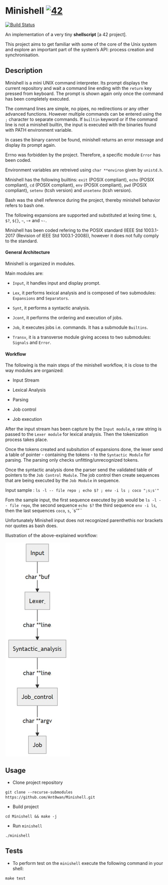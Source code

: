 # Minishell [![42](https://i.imgur.com/9NXfcit.jpg)](i.imgur.com/9NXfcit.jpg)
[![Build Status](https://travis-ci.com/Ant0wan/Minishell.svg?branch=master)](https://travis-ci.com/Ant0wan/Minishell)

An implementation of a very tiny **shellscript** [a 42 project].

This project aims to get familiar with some of the core of the Unix system and explore an important part of the system’s API: process creation and synchronisation.

## Description

Minishell is a mini UNIX command interpreter. Its prompt displays the current repository and wait a command line ending with the `return` key pressed from keyboard. The prompt is shown again only once the command has been completely executed.

The command lines are simple, no pipes, no redirections or any other advanced functions. However multiple commands can be entered using the `;` character to separate commands. If `builtin` keyword or if the command line is not a minishell builtin, the input is executed with the binaries found with PATH environment variable.

In cases the binary cannot be found, minishell returns an error message and display its prompt again.

Errno was forbidden by the project. Therefore, a specific module `Error` has been coded.

Environment variables are retreived using `char **environ` given by `unistd.h`.

Minishell has the following builtins: `exit` (POSIX compliant), `echo` (POSIX compliant), `cd` (POSIX compliant), `env` (POSIX compliant), `pwd` (POSIX compliant), `setenv` (tcsh version) and `unsetenv` (tcsh version).
    
Bash was the shell reference during the project, thereby minishell behavior refers to bash one.

The following expansions are supported and substituted at lexing time: `$`, `$?`, `${}`, `~`, `~+` and `~-`.

Minishell has been coded refering to the POSIX standard (IEEE Std 1003.1-2017 (Revision of IEEE Std 1003.1-2008)), however it does not fully comply to the standard.

#### General Architecture

Minishell is organized in modules.

Main modules are:

- `Input`, it handles input and display prompt.

- `Lex`, it performs lexical analysis and is composed of two submodules: `Expansions` and `Separators`.

- `Synt`, it performs a syntactic analysis.

- `Jcont`, it performs the ordering and execution of jobs.

- `Job`, it executes jobs i.e. commands. It has a submodule `Builtins`.

- `Transv`, it is a transverse module giving access to two submodules: `Signals` and `Error`.

#### Workflow

The following is the main steps of the minishell workflow, it is close to the way modules are organized:

- Input Stream

- Lexical Analysis

- Parsing

- Job control

- Job execution

After the input stream has been capture by the `Input module`, a raw string is passed to the `Lexer module` for lexical analysis. Then the tokenization process takes place.

Once the tokens created and subsitution of expansions done, the lexer send a table of pointer - containing the tokens - to the `Syntactic Module` for parsing. The parsing only checks unfitting/unrecognized tokens.

Once the syntactic analysis done the parser send the validated table of pointers to the `Job Control Module`. The job control then create sequences that are being executed by the `Job Module` in sequence.

Input sample : `ls -l -- file repo ; echo $? ; env -i ls ; coco ";s;s'"`

Fom the sample input, the first sequence executed by job would be `ls -l -- file repo`, the second sequence `echo $?` the third sequence `env -i ls`, then the last sequences `coco`, `s`, `s'"``

Unfortunately Minishell input does not recognized parenthethis nor brackets nor quotes as bash does.

Illustration of the above-explained workflow:

![Modules Flowchart](./tools/flowcharts/modules_flowchart.jpg)

## Usage

- Clone project repository

```shell=
git clone --recurse-submodules https://github.com/Ant0wan/Minishell.git
```

- Build project

```shell=
cd Minishell && make -j
```

- Run `minishell`

```shell=
./minishell
```

## Tests

- To perform test on the `minishell` execute the following command in your shell:

```shell=
make test
```
